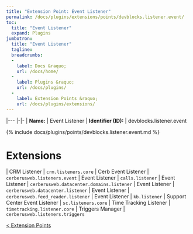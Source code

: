 ```yaml
---
title: "Extension Point: Event Listener"
permalink: /docs/plugins/extensions/points/devblocks.listener.event/
toc:
  title: "Event Listener"
  expand: Plugins
jumbotron:
  title: "Event Listener"
  tagline: 
  breadcrumbs:
  -
    label: Docs &raquo;
    url: /docs/home/
  -
    label: Plugins &raquo;
    url: /docs/plugins/
  -
    label: Extension Points &raquo;
    url: /docs/plugins/extensions/
---
```


|---
|-|-
| **Name:** | Event Listener
| **Identifier (ID):** | devblocks.listener.event

{% include docs/plugins/points/devblocks.listener.event.md %}

# Extensions

| CRM Listener | `crm.listeners.core`
| Cerb Event Listener | `cerberusweb.listeners.event`
| Event Listener | `calls.listener`
| Event Listener | `cerberusweb.datacenter.domains.listener`
| Event Listener | `cerberusweb.datacenter.listener`
| Event Listener | `cerberusweb.feed_reader.listener`
| Event Listener | `kb.listener`
| Support Center Event Listener | `sc.listeners.core`
| Time Tracking Listener | `timetracking.listener.core`
| Triggers Manager | `cerberusweb.listeners.triggers`

<div class="section-nav">
	<div class="left">
		<a href="/docs/plugins/extensions/#extension-points" class="prev">&lt; Extension Points</a>
	</div>
	<div class="right align-right">
	</div>
</div>
<div class="clear"></div>